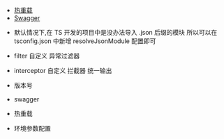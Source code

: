 - [热重载](https://docs.nestjs.cn/9/recipes?id=%e7%83%ad%e9%87%8d%e8%bd%bd)
- [Swagger](https://docs.nestjs.cn/9/recipes?id=swagger)

* 默认情况下,在 TS 开发的项目中是没办法导入 .json 后缀的模块 所以可以在 tsconfig.json 中新增 resolveJsonModule 配置即可

* filter 自定义 异常过滤器
* interceptor 自定义 拦截器 统一输出
* 版本号
* swagger
* 热重载
* 环境参数配置
